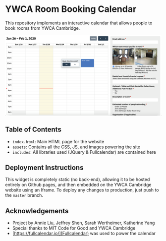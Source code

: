 # YWCA Room Booking Calendar

This repository implements an interactive calendar that allows people to book rooms from YWCA Cambridge. 

![](assets/images/screenshot.png)

## Table of Contents 

* `index.html`: Main HTML page for the website
* `assets`: Contains all the CSS, JS, and images powering the site
* `includes`: All libraries used (JQuery & Fullcalendar) are contained here

## Deployment Instructions 

This widget is completely static (no back-end), allowing it to be hosted entirely on Github pages, and then embedded on the YWCA Cambridge website using an Iframe. To deploy any changes to production, just push to the `master` branch.

## Acknowledgements 
* Project by Annie Liu, Jeffrey Shen, Sarah Wertheimer, Katherine Yang
* Special thanks to MIT Code for Good and YWCA Cambridge 
* [https://fullcalendar.io/](Fullcalendar) was used to power the calendar
